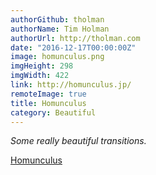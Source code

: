 ```yaml
---
authorGithub: tholman
authorName: Tim Holman
authorUrl: http://tholman.com
date: "2016-12-17T00:00:00Z"
image: homunculus.png
imgHeight: 298
imgWidth: 422
link: http://homunculus.jp/
remoteImage: true
title: Homunculus
category: Beautiful
---
```


_Some really beautiful transitions._

[Homunculus](http://homunculus.jp/)
